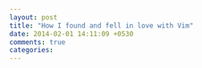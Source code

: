 ```yaml
---
layout: post
title: "How I found and fell in love with Vim"
date: 2014-02-01 14:11:09 +0530
comments: true
categories: 
---
```

